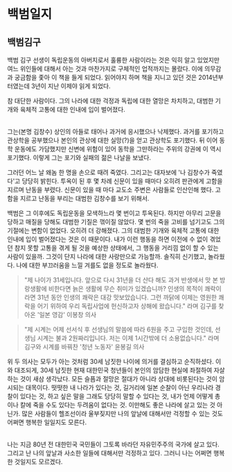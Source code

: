 # 백범일지
## 백범김구
백범 김구 선생이 독립운동의 아버지로서 훌륭한 사람이라는 것은 익히 알고 있었지만 여느 위인들에 대해서 아는 것과 마찬가지로 구체적인 업적까지는 몰랐다. 이에 의무감과 궁금함을 좇아 이 책을 들게 되었다. 읽어야지 하며 책을 지니고 있던 것은 2014년부터였는데 3년이 지난 이제야 읽게 되었다.

 참 대단한 사람이다. 그의 나라에 대한 걱정과 독립에 대한 열망은 차치하고, 대범한 기개와 육체적 고통에 대한 인내에 입이 벌어졌다.

<br>
 그는(본명 김창수) 상인의 아들로 태어나 과거에 응시했으나 낙제했다. 과거를 포기하고 관상학을 공부했으나 본인의 관상에 대한 실망(?)을 얻고 관상학도 포기했다. 뒤 이어 동학 운동에도 가담했지만 신변에 위험이 있어 동학을 그만하라는 주위의 강권에 이 역시 포기했다. 이렇게 그는 포기와 실패의 젊은 나날을 보냈다.

 그러던 어느 날 왜놈 한 명을 손으로 때려 죽였다. 그리고는 대자보에 &#39;나 김창수가 죽였다&#39;고 당당히 밝힌다. 투옥이 된 후 몇 차례 신문이 있을 때마다 오히려 판관에게 고함을 지르며 난동을 부렸다. 신문이 있을 때 마다 교도소 주변은 사람들로 인산인해 했다. 고함을 지르고 난동을 부리는 대범한 김창수를 보기 위해서.

백범은 그 이후에도 독립운동을 모색하느라 몇 번이고 투옥된다. 하지만 아무리 고문을 당하고 매질을 당해도 대범한 기질은 꺾이질 않았다. 몇 번의 죽을 고비를 넘기고도 그의 기절에는 변함이 없었다. 오히려 더 강해졌다. 그의 대범한 기개와 육체적 고통에 대한 인내에 입이 벌어졌다는 것은 이 때문이다. 내가 이런 행동을 하면 이전에 수 없이 겪었던 참지 못할 고통을 겪게 될 것을 예상한 상태에서, 그 행동을 거리낌 없이 할 수 있는 사람이 있을까. 그것이 단지 나라에 대한 사랑만으로 가능할까. 솔직히 신기했고, 놀라웠다. 나에 대한 부끄러움을 느낄 겨를도 없을 정도로 놀라웠다.

 >&quot;제 나이가 31세입니다. 앞으로 다시 31년을 더 산다 해도 과거 반생에서 맛 본 방랑생활에 비한다면 늙은 생활에 무슨 취미가 있겠습니까? 인생의 목적이 쾌락이라면 31년 동안 인생의 쾌락은 대강 맛보았습니다. 그런 까닭에 이제는 영원한 쾌락을 어기 위하여 우리 독립사업에 헌신하고자 상해에 왔습니다.&quot;
라며 김구를 찾아온 &#39;일본 영감&#39; 이봉창 의사

>&quot;제 시계는 어제 선서식 후 선생님의 말씀에 따라 6원을 주고 구입한 것인데, 선생님 시계는 불과 2원짜리입니다. 저는 이제 1시간밖에 더 소용없습니다.&quot; 라며 김구와 시계를 바꿔찬 &#39;청년 노동자&#39; 윤봉길 의사

 위 두 의사는 모두가 아는 것처럼 30세 남짓한 나이에 의거를 결심하고 순직하셨다. 이와 대조되게, 30세 남짓한 현재 대한민국 청년들이 본인의 암담한 현실에 좌절하여 자살하는 것이 새삼 생각났다. 모든 슬픔과 절망은 절대가 아니라 상대에 비롯된다는 것이 암시되는 대목이다. 떳떳한 내 나라가 있다는 것, 길거리에 일본 순찰이 아닌 우리나라 경찰이 있다는 것, 하고 싶은 말을 그래도 당당히 말할 수 있다는 것, 내가 언제 어떻게 총이나 칼에 죽을 수도 있다는 두려움이 없다는 것. 이만해도 좋은 나라에 살고 있는 것 아닌가. 많은 사람들이 헬조선이라 울부짖지만 나의 앞날에 대해서만 걱정할 수 있는 것도 어쩌면 행복한 일일지도 모른다.

<br>
나는 지금 80년 전 대한민국 국민들이 그토록 바라던 자유민주주의 국가에 살고 있다. 그리고 난 나의 앞날과 사소한 일들에 대해서만 걱정하고 있다. 그러니 나는 어쩌면 행복한 것일지도 모르겠다.

